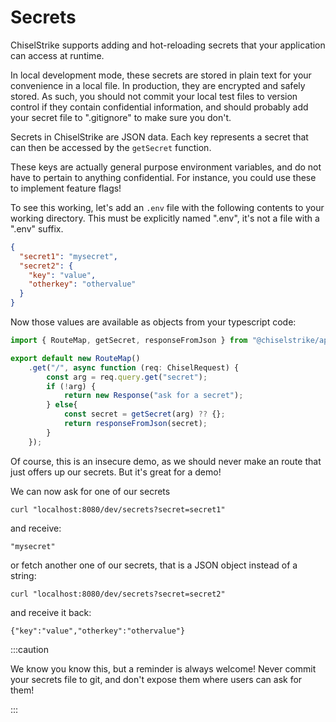 # Secrets

ChiselStrike supports adding and hot-reloading secrets that your application
can access at runtime.

In local development mode, these secrets are stored in plain text for your
convenience in a local file. In production, they are encrypted and safely
stored. As such, you should not commit your local test files to version control
if they contain confidential information, and should probably add your secret
file to ".gitignore" to make sure you don't.

Secrets in ChiselStrike are JSON data. Each key represents a secret that can
then be accessed by the `getSecret` function.

These keys are actually general purpose environment variables, and do not have
to pertain to anything confidential. For instance, you could use these to
implement feature flags!

To see this working, let's add an `.env` file with the following contents to
your working directory. This must be explicitly named ".env", it's not a file
with a ".env" suffix.

```json title=".env"
{
  "secret1": "mysecret",
  "secret2": {
    "key": "value",
    "otherkey": "othervalue"
  }
}
```

Now those values are available as objects from your typescript code:

```ts title="my-backend/routes/secrets.ts"
import { RouteMap, getSecret, responseFromJson } from "@chiselstrike/api"

export default new RouteMap()
    .get("/", async function (req: ChiselRequest) {
        const arg = req.query.get("secret");
        if (!arg) {
            return new Response("ask for a secret");
        } else{
            const secret = getSecret(arg) ?? {};
            return responseFromJson(secret);
        }
    });
```

Of course, this is an insecure demo, as we should never make an route that
just offers up our secrets. But it's great for a demo!

We can now ask for one of our secrets

```console
curl "localhost:8080/dev/secrets?secret=secret1"
```

and receive:

```console
"mysecret"
```

or fetch another one of our secrets, that is a JSON object instead of a string:

```console
curl "localhost:8080/dev/secrets?secret=secret2"
```

and receive it back:

```console
{"key":"value","otherkey":"othervalue"}
```

:::caution

We know you know this, but a reminder is always welcome! Never commit your
secrets file to git, and don't expose them where users can ask for them!

:::


